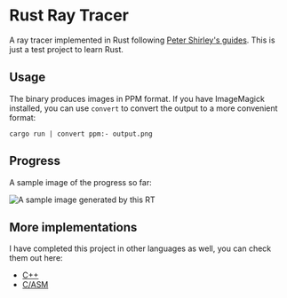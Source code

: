 # Rust Ray Tracer

A ray tracer implemented in Rust following [Peter Shirley's
guides](https://raytracing.github.io/books/RayTracingInOneWeekend.html). This is
just a test project to learn Rust.

## Usage

The binary produces images in PPM format. If you have ImageMagick installed, you
can use `convert` to convert the output to a more convenient format:

```
cargo run | convert ppm:- output.png
```

## Progress

A sample image of the progress so far:

![A sample image generated by this RT](https://user-images.githubusercontent.com/24478021/230703675-44106a2b-1ae5-4035-a854-c76880ffbde1.png)


## More implementations

I have completed this project in other languages as well, you can check them out
here: 

- [C++](https://github.com/jonathannerat/ray-tracing-iow-cpp)
- [C/ASM](https://github.com/jonathannerat/asm-ray-tracer)
